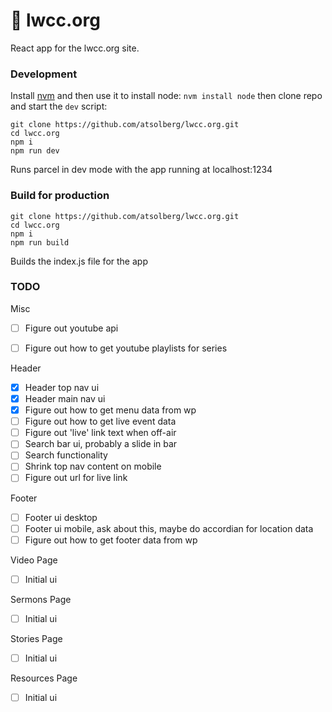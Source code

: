 # 📖 lwcc.org
React app for the lwcc.org site.

### Development
Install [nvm](https://github.com/nvm-sh/nvm#installation-and-update)
and then use it to install node: `nvm install node`
then clone repo and start the `dev` script:
```shell
git clone https://github.com/atsolberg/lwcc.org.git
cd lwcc.org
npm i
npm run dev
```
Runs parcel in dev mode with the app running at localhost:1234

### Build for production
```shell
git clone https://github.com/atsolberg/lwcc.org.git
cd lwcc.org
npm i
npm run build
```
Builds the index.js file for the app

### TODO
Misc
- [ ] Figure out youtube api
- [ ] Figure out how to get youtube playlists for series


Header
- [x] Header top nav ui
- [x] Header main nav ui
- [x] Figure out how to get menu data from wp
- [ ] Figure out how to get live event data
- [ ] Figure out 'live' link text when off-air
- [ ] Search bar ui, probably a slide in bar
- [ ] Search functionality
- [ ] Shrink top nav content on mobile
- [ ] Figure out url for live link

Footer
- [ ] Footer ui desktop
- [ ] Footer ui mobile, ask about this, maybe do accordian for location data
- [ ] Figure out how to get footer data from wp 

Video Page
- [ ] Initial ui

Sermons Page 
- [ ] Initial ui

Stories Page
- [ ] Initial ui

Resources Page
- [ ] Initial ui
